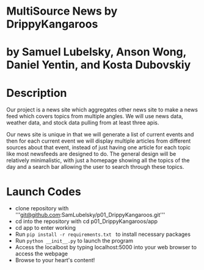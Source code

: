 # MultiSource News by DrippyKangaroos
# by Samuel Lubelsky, Anson Wong, Daniel Yentin, and Kosta Dubovskiy
# Description
Our project is a news site which aggregates other news site to make a news feed which covers topics from multiple angles.  We will use news data, weather data, and stock data pulling from at least three apis. 

Our news site is unique in that we will generate a list of current events and then for each current event we will display multiple articles from different sources about that event, instead of just having one article for each topic like most newsfeeds are designed to do.  The general design will be relatively minimalistic, with just a homepage showing all the topics of the day and a search bar allowing the user to search through these topics.  

# Launch Codes
* clone repository with '''git@github.com:SamLubelsky/p01_DrippyKangaroos.git'''
* cd into the repository with cd p01_DrippyKangaroos/app
* cd app to enter working
* Run  ```pip install -r requirements.txt ``` to install necessary packages
* Run ```python __init__.py``` to launch the program
* Access the localbost by typing localhost:5000 into your web browser to access the webpage
* Browse to your heart's content!
